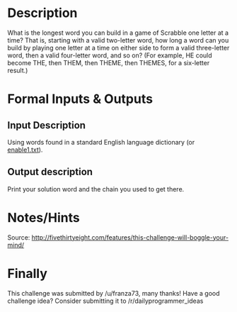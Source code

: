 

# Description

What is the longest word you can build in a game of Scrabble one letter at a time? That is, starting with a valid two-letter word, how long a word can you build by playing one letter at a time on either side to form a valid three-letter word, then a valid four-letter word, and so on? (For example, HE could become THE, then THEM, then THEME, then THEMES, for a six-letter result.)

# Formal Inputs & Outputs

## Input Description

Using words found in a standard English language dictionary (or [enable1.txt](https://github.com/dolph/dictionary/blob/master/enable1.txt)).

## Output description

Print your solution word and the chain you used to get there.

# Notes/Hints

Source: http://fivethirtyeight.com/features/this-challenge-will-boggle-your-mind/

# Finally

This challenge was submitted by /u/franza73, many thanks! Have a good challenge idea? Consider submitting it to /r/dailyprogrammer_ideas